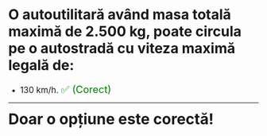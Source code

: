 # O autoutilitară având masa totală maximă de 2.500 kg, poate circula pe o autostradă cu viteza maximă legală de:

- <span style="font-size: larger;">130 km/h. <span style="color: green; font-size: larger;">✅ (Corect)</span></span>

---

<span style="font-size: 30px; font-weight: bold;">**Doar o opțiune este corectă!**</span>